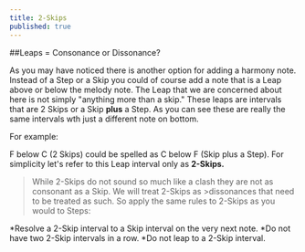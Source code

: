 ```yaml
---
title: 2-Skips
published: true
---
```


##Leaps = Consonance or Dissonance?

As you may have noticed there is another option for adding a harmony note. Instead of a Step or a Skip you could of course add a note that is a Leap above or below the melody note. The Leap that we are concerned about here is not simply "anything more than a skip."  These leaps are intervals that are 2 Skips or a Skip **plus** a Step. As you can see these are really the same intervals wth just a different note on bottom. 

For example:


F below C (2 Skips) could be spelled as C below F (Skip plus a Step).  For simplicity let's refer to this Leap interval only as **2-Skips.**


>While 2-Skips do not sound so much like a clash they are not as consonant as a Skip. We will treat 2-Skips as >dissonances that need to be treated as such. So apply the same rules to 2-Skips as you would to Steps:


*Resolve a 2-Skip interval to a Skip interval on the very next note.
*Do not have two 2-Skip intervals in a row.
*Do not leap to a 2-Skip interval.



